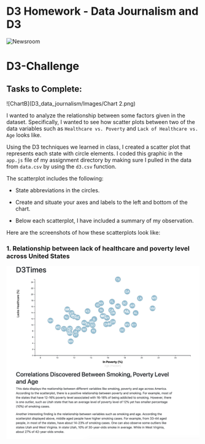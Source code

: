 # D3 Homework - Data Journalism and D3

![Newsroom](https://media.giphy.com/media/v2xIous7mnEYg/giphy.gif)

# D3-Challenge
## Tasks to Complete:

![ChartB](D3_data_journalism/Images/Chart 2.png)

I wanted to analyze the relationship between some factors given in the dataset. Specifically, I wanted to see how  scatter plots between two of the data variables such as `Healthcare vs. Poverty` and `Lack of Healthcare vs. Age` looks like.

Using the D3 techniques we learned in class, I created a scatter plot that represents each state with circle elements. I coded this graphic in the `app.js` file of my assignment directory by making sure I pulled in the data from `data.csv` by using the `d3.csv` function. 

The scatterplot includes the following:

* State abbreviations in the circles.

* Create and situate your axes and labels to the left and bottom of the chart.

* Below each scatterplot, I have included a summary of my observation.

Here are the screenshots of how these scatterplots look like:

### 1. Relationship between lack of healthcare and poverty level across United States

![ChartA](D3_data_journalism/Images/Chart1.png)


